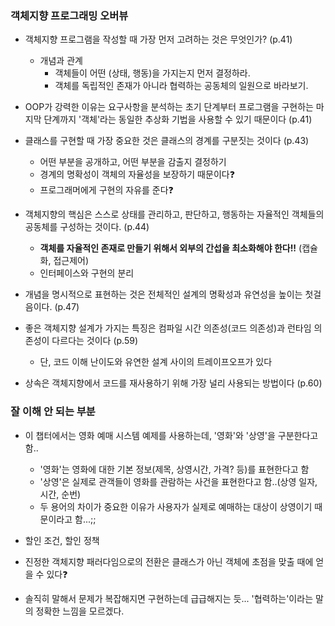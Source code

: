 ### 객체지향 프로그래밍 오버뷰
- 객체지향 프로그램을 작성할 때 가장 먼저 고려하는 것은 무엇인가? (p.41)
  - 개념과 관계
    - 객체들이 어떤 (상태, 행동)을 가지는지 먼저 결정하라.
    - 객체를 독립적인 존재가 아니라 협력하는 공동체의 일원으로 바라보기.


- OOP가 강력한 이유는 요구사항을 분석하는 초기 단계부터 프로그램을 구현하는 마지막 단계까지 '객체'라는 동일한 추상화 기법을 사용할 수 있기 때문이다 (p.41)


- 클래스를 구현할 때 가장 중요한 것은 클래스의 경계를 구분짓는 것이다 (p.43)
  - 어떤 부분을 공개하고, 어떤 부분을 감출지 결정하기
  - 경계의 명확성이 객체의 자율성을 보장하기 때문이다❓
  - 프로그래머에게 구현의 자유를 준다❓


- 객체지향의 핵심은 스스로 상태를 관리하고, 판단하고, 행동하는 자율적인 객체들의 공동체를 구성하는 것이다. (p.44)
  - **객체를 자율적인 존재로 만들기 위해서 외부의 간섭을 최소화해야 한다!!** (캡슐화, 접근제어)
  - 인터페이스와 구현의 분리

- 개념을 명시적으로 표현하는 것은 전체적인 설계의 명확성과 유연성을 높이는 첫걸음이다. (p.47)

- 좋은 객체지향 설계가 가지는 특징은 컴파일 시간 의존성(코드 의존성)과 런타임 의존성이 다르다는 것이다 (p.59)
  - 단, 코드 이해 난이도와 유연한 설계 사이의 트레이프오프가 있다

- 상속은 객체지향에서 코드를 재사용하기 위해 가장 널리 사용되는 방법이다 (p.60)


### 잘 이해 안 되는 부분
- 이 챕터에서는 영화 예매 시스템 예제를 사용하는데, '영화'와 '상영'을 구분한다고 함..
  - '영화'는 영화에 대한 기본 정보(제목, 상영시간, 가격? 등)를 표현한다고 함
  - '상영'은 실제로 관객들이 영화를 관람하는 사건을 표현한다고 함..(상영 일자, 시간, 순번)
  - 두 용어의 차이가 중요한 이유가 사용자가 실제로 예매하는 대상이 상영이기 때문이라고 함...;;

- 할인 조건, 할인 정책

- 진정한 객체지향 패러다임으로의 전환은 클래스가 아닌 객체에 초점을 맞출 때에 얻을 수 있다❓

- 솔직히 말해서 문제가 복잡해지면 구현하는데 급급해지는 듯... '협력하는'이라는 말의 정확한 느낌을 모르겠다. 